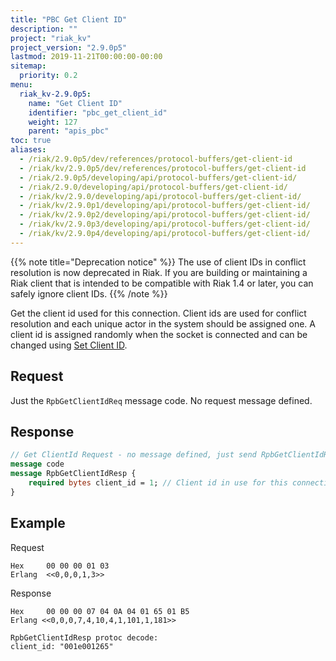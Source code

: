 ```yaml
---
title: "PBC Get Client ID"
description: ""
project: "riak_kv"
project_version: "2.9.0p5"
lastmod: 2019-11-21T00:00:00-00:00
sitemap:
  priority: 0.2
menu:
  riak_kv-2.9.0p5:
    name: "Get Client ID"
    identifier: "pbc_get_client_id"
    weight: 127
    parent: "apis_pbc"
toc: true
aliases:
  - /riak/2.9.0p5/dev/references/protocol-buffers/get-client-id
  - /riak/kv/2.9.0p5/dev/references/protocol-buffers/get-client-id
  - /riak/2.9.0p5/developing/api/protocol-buffers/get-client-id/
  - /riak/2.9.0/developing/api/protocol-buffers/get-client-id/
  - /riak/kv/2.9.0/developing/api/protocol-buffers/get-client-id/
  - /riak/kv/2.9.0p1/developing/api/protocol-buffers/get-client-id/
  - /riak/kv/2.9.0p2/developing/api/protocol-buffers/get-client-id/
  - /riak/kv/2.9.0p3/developing/api/protocol-buffers/get-client-id/
  - /riak/kv/2.9.0p4/developing/api/protocol-buffers/get-client-id/
---
```


{{% note title="Deprecation notice" %}}
The use of client IDs in conflict resolution is now deprecated in Riak. If you
are building or maintaining a Riak client that is intended to be compatible
with Riak 1.4 or later, you can safely ignore client IDs.
{{% /note %}}

Get the client id used for this connection. Client ids are used for
conflict resolution and each unique actor in the system should be
assigned one.  A client id is assigned randomly when the socket is
connected and can be changed using [Set Client ID]({{<baseurl>}}riak/kv/2.9.0p5/developing/api/protocol-buffers/set-client-id).

## Request

Just the `RpbGetClientIdReq` message code. No request message defined.

## Response

```protobuf
// Get ClientId Request - no message defined, just send RpbGetClientIdReq
message code
message RpbGetClientIdResp {
    required bytes client_id = 1; // Client id in use for this connection
}
```

## Example

Request

```
Hex     00 00 00 01 03
Erlang  <<0,0,0,1,3>>
```

Response

```
Hex     00 00 00 07 04 0A 04 01 65 01 B5
Erlang <<0,0,0,7,4,10,4,1,101,1,181>>

RpbGetClientIdResp protoc decode:
client_id: "001e001265"
```
